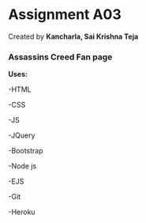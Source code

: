 # Assignment A03

Created by **Kancharla, Sai Krishna Teja**

### Assassins Creed Fan page 

**Uses:**

-HTML 

-CSS

-JS

-JQuery 

-Bootstrap 

-Node js

-EJS

-Git 

-Heroku 
